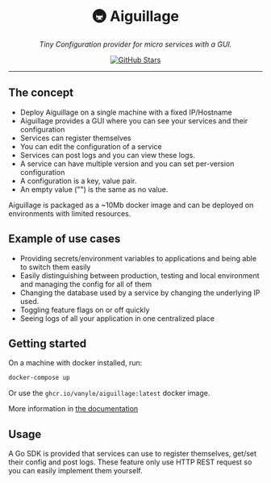 <h1 align="center">🚇 Aiguillage</h1>

<p align="center">
  <i>Tiny Configuration provider for micro services with a GUI.</i>
</p>
<p align="center">
  <a href="https://github.com/vanyle/aiguillage/"><img src="https://img.shields.io/github/stars/vanyle/aiguillage?style=social" alt="GitHub Stars"></a>
</p>
<hr class="solid">

## The concept

- Deploy Aiguillage on a single machine with a fixed IP/Hostname
- Aiguillage provides a GUI where you can see your services and their configuration
- Services can register themselves
- You can edit the configuration of a service
- Services can post logs and you can view these logs.
- A service can have multiple version and you can set per-version configuration
- A configuration is a key, value pair.
- An empty value ("") is the same as no value.

Aiguillage is packaged as a ~10Mb docker image and can be deployed on environments with limited resources.

## Example of use cases

- Providing secrets/environment variables to applications and being able to switch them easily
- Easily distinguishing between production, testing and local environment and managing the config for all of them
- Changing the database used by a service by changing the underlying IP used.
- Toggling feature flags on or off quickly
- Seeing logs of all your application in one centralized place

## Getting started

On a machine with docker installed, run:
```bash
docker-compose up
```

Or use the `ghcr.io/vanyle/aiguillage:latest` docker image.

More information in [the documentation](./DOC.md)

## Usage

A Go SDK is provided that services can use to register themselves, get/set their config and post logs.
These feature only use HTTP REST request so you can easily implement them yourself.

